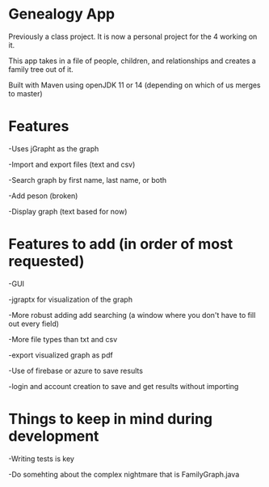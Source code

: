 # Genealogy App
Previously a class project. It is now a personal project for the 4 working on it.

This app takes in a file of people, children, and relationships and creates a family tree out of it.

Built with Maven using openJDK 11 or 14 (depending on which of us merges to master)
# Features
-Uses jGrapht as the graph

-Import and export files (text and csv)

-Search graph by first name, last name, or both

-Add peson (broken)

-Display graph (text based for now)

# Features to add (in order of most requested)

-GUI

-jgraptx for visualization of the graph

-More robust adding add searching (a window where you don't have to fill out every field)

-More file types than txt and csv

-export visualized graph as pdf

-Use of firebase or azure to save results

-login and account creation to save and get results without importing

# Things to keep in mind during development

-Writing tests is key

-Do somehting about the complex nightmare that is FamilyGraph.java
